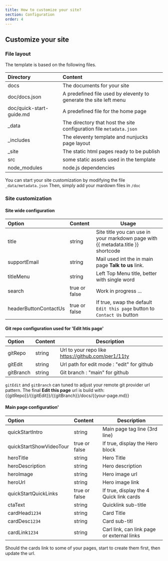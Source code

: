```yaml
---
title: How to customize your site?
section: Configuration
order: 4
---
```



## Customize your site

### File layout

The template is based on the following files.

| Directory                | Content                                                             |
| :----------------------- | :------------------------------------------------------------------ |
| docs                     | The documents for your site                                         |
| doc/docs.json            | A predefined file used by eleventy to generate the site left menu   |
| doc/quick-start-guide.md | A predefined file for the home page                                 |
| _data                    | The directory that host the site configuration file `metadata.json` |
| _includes                | The eleventy template and  nunjucks page layout                     |
| _site                    | The static html pages ready to be publish                           |
| src                      | some static assets used in the template                             |
| node_modules             | node.js dependencies                                                |

You can start your site customization by modifying the file `_data/metadata.json`
Then, simply add your mardown files in `/doc`

### Site customization

#### Site wide configuration

| Option                  | Content       | Usage                                                                            |
| :---------------------- | :------------ |----------------------------------------------------------------------------------|
| title                   | string        | Site title you can use in your markdown page with {{ metadata.title }} shortcode |
| supportEmail            | string        | Mail used int the in main page **Talk to us** link.                              |
| titleMenu               | string        | Left Top Menu title, better with single word                                     |
| search                  | true or false | Work in progress ...                                                             |
| headerButtonContactUs   | true or false | If true, swap the default `Edit this page` button to `Contact Us` button         |

 

#### Git repo configuration used for 'Edit htis page'

| Option                  | Content       | Description                                        |
| :---------------------- | :------------ |----------------------------------------------------|
| gitRepo                 | string        | Url to your repo like https://github.com/per1/11ty |
| gitEdit                 | string        | Url path for edit mode : "edit" for github         |
| gitBranch               | string        | Git branch : "main" for github                     |

`gitEdit` and `gitBranch` can tuned to adjust your remote git provider url pattern.
The final **Edit this page** url is build with: {{gitRepo}}/{{gitEdit}}/{{gitBranch}}/docs/{{your-page.md}}



#### Main page configuration'


| Option                  | Content       | Description                                    |
| :---------------------- | :------------ | ---------------------------------------------- |
| quickStartIntro         | string        | Main page tag line (3rd line)                  |
| quickStartShowVideoTour | true or false | If true, display the Hero block                |
| heroTitle               | string        | Hero Title                                     |
| heroDescription         | string        | Hero description                               |
| heroImage               | string        | Hero image url                                 |
| heroUrl                 | string        | Hero image link                                |
| quickStartQuickLinks    | true or false | If true, display the 4 Quick link cards        |
| ctaText                 | string        | Quicklink sub-title                            |
| cardHead`1234`          | string        | Card Title                                     |
| cardDesc`1234`          | string        | Card sub-titl                                  |
| cardLink`1234`          | string        | Carl link, can link page or external links     |

Should the cards link to some of your pages, start to create them first, then update the url.



